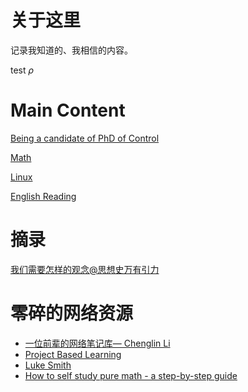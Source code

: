 # 关于这里

记录我知道的、我相信的内容。

test $\rho$

# Main Content

[Being a candidate of PhD of Control](./docs/candidateOfControlPhD/README.md)

[Math](./docs/math/README.md)

[Linux](./docs/linux/README.md)

[English Reading](./docs/englishReading/README.md)

# 摘录

[我们需要怎样的观念@思想史万有引力](./docs/articles/2022-03-08-我们需要怎样的观念（摘录自·思想史万有引力）.md)

# 零碎的网络资源

- [一位前辈的网络笔记库— Chenglin Li](https://zhuanlan.zhihu.com/p/169470035)
- [Project Based Learning](https://github.com/practical-tutorials/project-based-learning)
- [Luke Smith](https://lukesmith.xyz)
- [How to self study pure math - a step-by-step guide](https://www.youtube.com/watch?v=byNaO_zn2fI)
